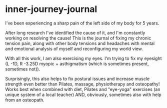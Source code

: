# inner-journey-journal

I've been experiencing a sharp pain of the left side of my body for 5 years. 

After long research I've identified the cause of it, and I'm constantly working on resolving the cause! This is the journal of fixing my chronic tension pain, along with other body tensions and headaches with mental and emotional analysis of myself and reconfiguring my world view. 

With all this work, I am also exercising my eyes. I'm trying to fix my eyesight (L -1D, R -3.25D myopic + asthigmatism (which is sometimes present, sometimes not)).

Surprisingly, this also helps to fix postural issues and increase muscle strength even better than Pilates, massage, physiotherapy and osteopathy! Works best when combined with diet, Pilates and "eye-yoga" exercises (an unique system of a local teacher) AND, obviously, sometimes also with help from an osteopath.
